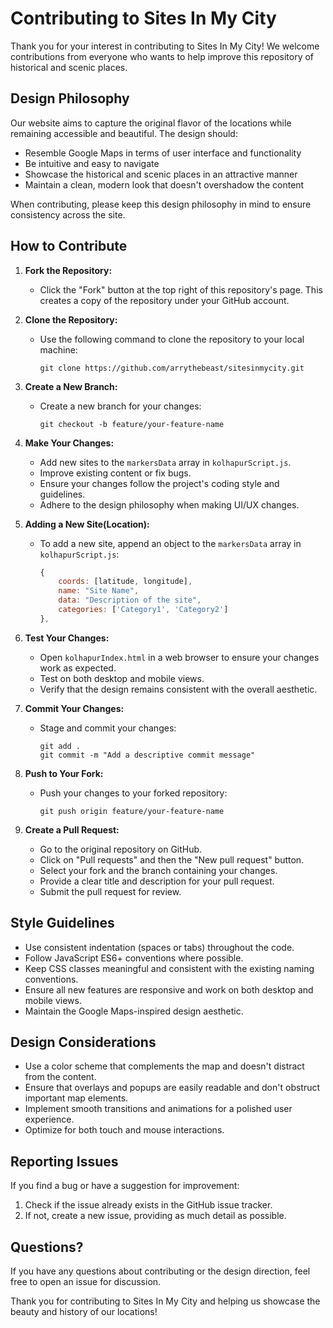 # Contributing to Sites In My City

Thank you for your interest in contributing to Sites In My City! We welcome contributions from everyone who wants to help improve this repository of historical and scenic places.

## Design Philosophy

Our website aims to capture the original flavor of the locations while remaining accessible and beautiful. The design should:

- Resemble Google Maps in terms of user interface and functionality
- Be intuitive and easy to navigate
- Showcase the historical and scenic places in an attractive manner
- Maintain a clean, modern look that doesn't overshadow the content

When contributing, please keep this design philosophy in mind to ensure consistency across the site.

## How to Contribute

1. **Fork the Repository:**
   - Click the "Fork" button at the top right of this repository's page. This creates a copy of the repository under your GitHub account.

2. **Clone the Repository:**
   - Use the following command to clone the repository to your local machine:
     ```
     git clone https://github.com/arrythebeast/sitesinmycity.git
     ```

3. **Create a New Branch:**
   - Create a new branch for your changes:
     ```
     git checkout -b feature/your-feature-name
     ```

4. **Make Your Changes:**
   - Add new sites to the `markersData` array in `kolhapurScript.js`.
   - Improve existing content or fix bugs.
   - Ensure your changes follow the project's coding style and guidelines.
   - Adhere to the design philosophy when making UI/UX changes.

5. **Adding a New Site(Location):**
   - To add a new site, append an object to the `markersData` array in `kolhapurScript.js`:
     ```javascript
     {
         coords: [latitude, longitude],
         name: "Site Name",
         data: "Description of the site",
         categories: ['Category1', 'Category2']
     },
     ```

6. **Test Your Changes:**
   - Open `kolhapurIndex.html` in a web browser to ensure your changes work as expected.
   - Test on both desktop and mobile views.
   - Verify that the design remains consistent with the overall aesthetic.

7. **Commit Your Changes:**
   - Stage and commit your changes:
     ```
     git add .
     git commit -m "Add a descriptive commit message"
     ```

8. **Push to Your Fork:**
   - Push your changes to your forked repository:
     ```
     git push origin feature/your-feature-name
     ```

9. **Create a Pull Request:**
   - Go to the original repository on GitHub.
   - Click on "Pull requests" and then the "New pull request" button.
   - Select your fork and the branch containing your changes.
   - Provide a clear title and description for your pull request.
   - Submit the pull request for review.

## Style Guidelines

- Use consistent indentation (spaces or tabs) throughout the code.
- Follow JavaScript ES6+ conventions where possible.
- Keep CSS classes meaningful and consistent with the existing naming conventions.
- Ensure all new features are responsive and work on both desktop and mobile views.
- Maintain the Google Maps-inspired design aesthetic.

## Design Considerations

- Use a color scheme that complements the map and doesn't distract from the content.
- Ensure that overlays and popups are easily readable and don't obstruct important map elements.
- Implement smooth transitions and animations for a polished user experience.
- Optimize for both touch and mouse interactions.

## Reporting Issues

If you find a bug or have a suggestion for improvement:

1. Check if the issue already exists in the GitHub issue tracker.
2. If not, create a new issue, providing as much detail as possible.

## Questions?

If you have any questions about contributing or the design direction, feel free to open an issue for discussion.

Thank you for contributing to Sites In My City and helping us showcase the beauty and history of our locations!
